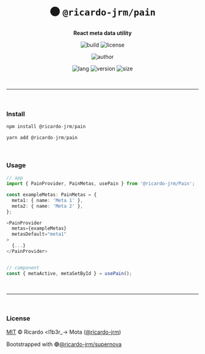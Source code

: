 <div align="center">

# ⚫ `@ricardo-jrm/pain`

<b>React meta data utility</b>

![build](https://img.shields.io/github/workflow/status/ricardo-jrm/pain/Continuous%20Integration?style=for-the-badge)
![license](https://img.shields.io/github/license/ricardo-jrm/pain?style=for-the-badge)

![author](<https://img.shields.io/badge/Author-Ricardo%20%3Cl1b3r__--%3E%20Mota%20(%40ricardo--jrm)-orange?style=for-the-badge>)

![lang](https://img.shields.io/github/languages/top/ricardo-jrm/pain?style=for-the-badge)
![version](https://img.shields.io/npm/v/@ricardo-jrm/pain?style=for-the-badge)
![size](https://img.shields.io/bundlephobia/min/@ricardo-jrm/pain?style=for-the-badge)

</div>

<br />

---

<br />

### <b>Install</b>

```ts
npm install @ricardo-jrm/pain

yarn add @ricardo-jrm/pain
```

<br />

### <b>Usage</b>

```ts
// app
import { PainProvider, PainMetas, usePain } from '@ricardo-jrm/Pain';

const exampleMetas: PainMetas = {
  meta1: { name: 'Meta 1' },
  meta2: { name: 'Meta 2' },
};

<PainProvider
  metas={exampleMetas}
  metasDefault="meta1"
>
  {...}
</PainProvider>


// component
const { metaActive, metaSetById } = usePain();
```

<br />

---

<br />

### <b>License</b>

[MIT](https://github.com/ricardo-jrm/pain/blob/main/LICENSE) © Ricardo <l1b3r\_-> Mota ([@ricardo-jrm](https://github.com/ricardo-jrm))

Bootstrapped with 🟣[@ricardo-jrm/supernova](https://github.com/ricardo-jrm/supernova)

<br />
